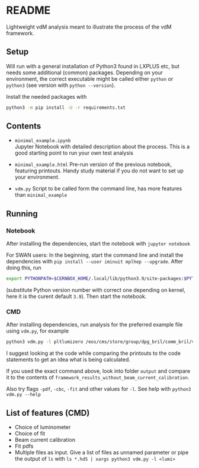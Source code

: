 # README

Lightweight vdM analysis meant to illustrate the process of the vdM framework.

## Setup

Will run with a general installation of Python3 found in LXPLUS etc, but needs some  additional (common) packages. Depending on your environment, the correct executable might be called either `python` or `python3` (see version with `python --version`).

Install the needed packages with

```bash
python3 -m pip install -U -r requirements.txt
```

## Contents

- `minimal_example.ipynb`  
    Jupyter Notebook with detailed description about the process. This is a good starting point to run your own test analysis

- `minimal_example.html`
    Pre-run version of the previous notebook, featuring printouts. Handy study material if you do not want to set up your environment.

- `vdm.py`
    Script to be called form the command line, has more features than `minimal_example`

## Running

### Notebook

After installing the dependencies, start the notebook with `jupyter notebook`

For SWAN users: In the beginning, start the command line and install the dependencies with `pip install --user iminuit mplhep --upgrade`. After doing this, run

```bash
export PYTHONPATH=$CERNBOX_HOME/.local/lib/python3.9/site-packages:$PYTHONPATH
```

(substitute Python version number with correct one depending on kernel, here it is the curent default `3.9`). Then start the notebook.

### CMD

After installing dependencies, run analysis for the preferred example file using `vdm.py`, for example

```bash
python3 vdm.py -l pltlumizero /eos/cms/store/group/dpg_bril/comm_bril/vdmdata/2021/original/7525/7525_2110302352_2110310014.hd5
```

I suggest looking at the code while comparing the printouts to the code statements to get an idea what is being calculated.

If you used the exact command above, look into folder `output` and compare it to the contents of `framework_results_without_beam_current_calibration`.

Also try flags `-pdf`, `-cbc`, `-fit` and other values for `-l`. See help with `python3 vdm.py --help` 

## List of features (CMD)
- Choice of luminometer
- Choice of fit
- Beam current calibration
- Fit pdfs
- Multiple files as input. Give a list of files as unnamed parameter or pipe the output of `ls` with ` ls *.hd5 | xargs python3 vdm.py -l <lumi> `

